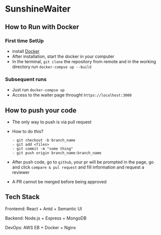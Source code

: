 # SunshineWaiter

## How to Run with Docker

### First time SetUp

-   install [Docker](https://www.docker.com/products/docker-desktop)
-   After installation, start the docker in your computer
-   In the terminal, `git clone` the repository from remote and in the working directory run `docker-compse up --build`

### Subsequent runs

-   Just run `docker-compse up`
-   Access to the waiter page throught `https://localhost:3000`

## How to push your code

-   The only way to push is via pull request
-   How to do this?
    ```
    - git checkout -b branch_name
    - git add <files>
    - git commit -m "some thing"
    - git push origin branch_name:branch_name
    ```
-   After push code, go to `github`, your pr will be prompted in the page, go and click `compare & pul request` and fill information and request a reviewer

-   A PR cannot be merged before being approved

## Tech Stack

Frontemd: React + Antd + Semantic UI

Backend: Node.js + Express + MongoDB

DevOps: AWS EB + Docker + Nginx
